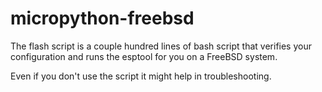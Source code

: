 micropython-freebsd
=========

The flash script is a couple hundred lines of bash script that verifies your configuration and runs the esptool for you on a FreeBSD system.

Even if you don't use the script it might help in troubleshooting.

